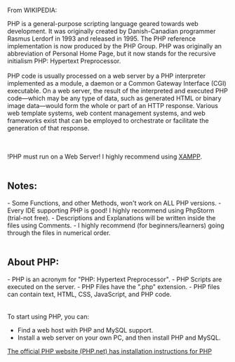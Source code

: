 From WIKIPEDIA:

PHP is a general-purpose scripting language geared towards web development.
It was originally created by Danish-Canadian programmer Rasmus Lerdorf in 1993 and released in 1995.
The PHP reference implementation is now produced by the PHP Group.
PHP was originally an abbreviation of Personal Home Page, but it now stands for the recursive initialism PHP: Hypertext Preprocessor.
<br><br>
PHP code is usually processed on a web server by a PHP interpreter implemented as a module, a daemon or a Common Gateway Interface (CGI) executable.
On a web server, the result of the interpreted and executed PHP code—which may be any type of data, such as generated HTML or binary image data—would
form the whole or part of an HTTP response.
Various web template systems, web content management systems, and web frameworks exist that can be employed to orchestrate or facilitate the
generation of that response.
<br><br><br>


!PHP must run on a Web Server! I highly recommend using [XAMPP](https://www.apachefriends.org/).
<br><br>

<h2>Notes:</h2>
- Some Functions, and other Methods, won't work on ALL PHP versions.
- Every IDE supporting PHP is good! I highly recommend using PhpStorm (trial-not free).
- Descriptions and Explanations will be written inside the files using Comments.
- I highly recommend (for beginners/learners) going through the files in numerical order.
<br><br>

<h2>About PHP:</h2>
- PHP is an acronym for "PHP: Hypertext Preprocessor".
- PHP Scripts are executed on the server.
- PHP Files have the ".php" extension.
- PHP files can contain text, HTML, CSS, JavaScript, and PHP code.
<br><br><br>
To start using PHP, you can:

- Find a web host with PHP and MySQL support.
- Install a web server on your own PC, and then install PHP and MySQL.

[The official PHP website (PHP.net) has installation instructions for PHP](http://php.net/manual/en/install.php)
